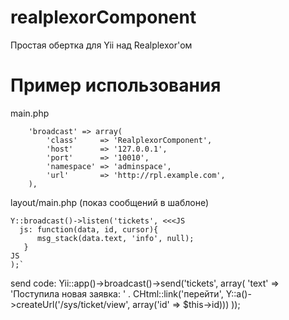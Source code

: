 realplexorComponent
===================

Простая обертка для Yii над Realplexor'ом

Пример использования
===================

main.php

        'broadcast' => array(
            'class'     => 'RealplexorComponent',
            'host'      => '127.0.0.1',
            'port'      => '10010',
            'namespace' => 'adminspace',
            'url'       => 'http://rpl.example.com',
        ),
        
layout/main.php (показ сообщений в шаблоне)

    Y::broadcast()->listen('tickets', <<<JS
      js: function(data, id, cursor){
          msg_stack(data.text, 'info', null);          
       }
    JS
    );`


send code:
            Yii::app()->broadcast()->send('tickets', array(
                                                 'text' => 'Поступила новая заявка: ' . CHtml::link('перейти', Y::a()->createUrl('/sys/ticket/view', array('id' => $this->id)))
                                            ));
